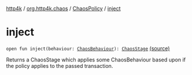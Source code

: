 [http4k](../../index.md) / [org.http4k.chaos](../index.md) / [ChaosPolicy](index.md) / [inject](./inject.md)

# inject

`open fun inject(behaviour: `[`ChaosBehaviour`](../-chaos-behaviour/index.md)`): `[`ChaosStage`](../-chaos-stage/index.md) [(source)](https://github.com/http4k/http4k/blob/master/http4k-testing-chaos/src/main/kotlin/org/http4k/chaos/ChaosPolicy.kt#L18)

Returns a ChaosStage which applies some ChaosBehaviour based upon if the policy applies to the
passed transaction.

